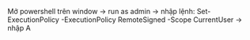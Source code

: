 Mở power﻿shell trên window -> run as admin -> nhập lệnh: Set-ExecutionPolicy -ExecutionPolicy RemoteSigned -Scope CurrentUser -> nhập A
